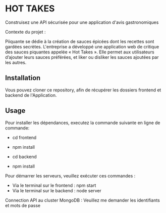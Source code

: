 # HOT TAKES #
Construisez une API sécurisée pour une application d'avis gastronomiques

Contexte du projet : 

Piiquante se dédie à la création de sauces épicées dont les recettes sont gardées
secrètes. L'entreprise a développé une application web de critique des sauces piquantes appelée « Hot Takes ». Elle permet aux utilisateurs d’ajouter leurs sauces préférées, et liker ou disliker les sauces ajoutées par les autres. 
## Installation ##

Vous pouvez cloner ce repository, afin de récupérer les dossiers frontend et backend de l'Application.

## Usage ##

Pour installer les dépendances, executez la commande suivante en ligne de commande:
- cd frontend
- npm install

- cd backend
- npm install

Pour démarrer les serveurs, veuillez exécuter ces commandes :

- Via le terminal sur le frontend : npm start
- Via le terminal sur le backend : node server

Connection API au cluster MongoDB : Veuillez me demander les identifiants et mots de passe

